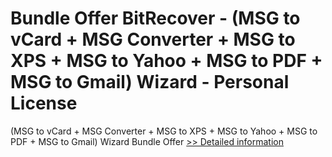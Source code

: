 # Bundle Offer BitRecover - (MSG to vCard + MSG Converter + MSG to XPS + MSG to Yahoo + MSG to PDF + MSG to Gmail) Wizard - Personal License
(MSG to vCard + MSG Converter + MSG to XPS + MSG to Yahoo + MSG to PDF + MSG to Gmail) Wizard Bundle Offer
[>> Detailed information](https://secure.shareit.com/shareit/product.html?productid=300998740&affiliateid=200057808)